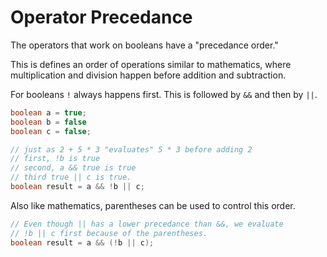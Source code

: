 # Operator Precedance

The operators that work on booleans have a "precedance order."

This is defines an order of operations similar to mathematics, where multiplication and division happen before
addition and subtraction.

For booleans `!` always happens first. This is followed by `&&` and then by `||`.

```java
boolean a = true;
boolean b = false
boolean c = false;

// just as 2 + 5 * 3 "evaluates" 5 * 3 before adding 2
// first, !b is true
// second, a && true is true
// third true || c is true.
boolean result = a && !b || c;
```

Also like mathematics, parentheses can be used to control this order.

```java
// Even though || has a lower precedance than &&, we evaluate
// !b || c first because of the parentheses.
boolean result = a && (!b || c);
```
